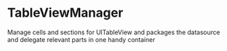TableViewManager
================

Manage cells and sections for UITableView and packages the datasource and delegate relevant parts in one handy container
